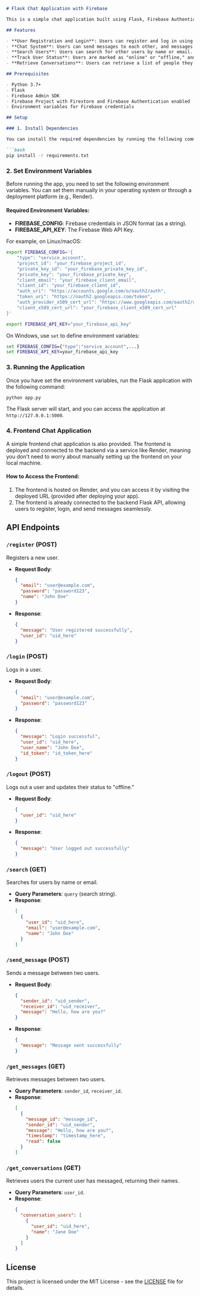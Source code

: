 ```markdown
# Flask Chat Application with Firebase

This is a simple chat application built using Flask, Firebase Authentication, and Firestore. It allows users to register, login, send messages, and manage their conversations. The application leverages Firebase for user authentication and Firestore for storing chat messages.

## Features

- **User Registration and Login**: Users can register and log in using email and password via Firebase Authentication.
- **Chat System**: Users can send messages to each other, and messages are stored in Firebase Firestore.
- **Search Users**: Users can search for other users by name or email.
- **Track User Status**: Users are marked as "online" or "offline," and their last seen time is tracked.
- **Retrieve Conversations**: Users can retrieve a list of people they have chatted with.

## Prerequisites

- Python 3.7+
- Flask
- Firebase Admin SDK
- Firebase Project with Firestore and Firebase Authentication enabled
- Environment variables for Firebase credentials

## Setup

### 1. Install Dependencies

You can install the required dependencies by running the following command:

```bash
pip install -r requirements.txt
```

### 2. Set Environment Variables

Before running the app, you need to set the following environment variables. You can set them manually in your operating system or through a deployment platform (e.g., Render).

#### Required Environment Variables:

- **FIREBASE_CONFIG**: Firebase credentials in JSON format (as a string).
- **FIREBASE_API_KEY**: The Firebase Web API Key.

For example, on Linux/macOS:

```bash
export FIREBASE_CONFIG='{
    "type": "service_account",
    "project_id": "your_firebase_project_id",
    "private_key_id": "your_firebase_private_key_id",
    "private_key": "your_firebase_private_key",
    "client_email": "your_firebase_client_email",
    "client_id": "your_firebase_client_id",
    "auth_uri": "https://accounts.google.com/o/oauth2/auth",
    "token_uri": "https://oauth2.googleapis.com/token",
    "auth_provider_x509_cert_url": "https://www.googleapis.com/oauth2/v1/certs",
    "client_x509_cert_url": "your_firebase_client_x509_cert_url"
}'

export FIREBASE_API_KEY="your_firebase_api_key"
```

On Windows, use `set` to define environment variables:

```cmd
set FIREBASE_CONFIG={"type":"service_account",...}
set FIREBASE_API_KEY=your_firebase_api_key
```

### 3. Running the Application

Once you have set the environment variables, run the Flask application with the following command:

```bash
python app.py
```

The Flask server will start, and you can access the application at `http://127.0.0.1:5000`.

### 4. Frontend Chat Application

A simple frontend chat application is also provided. The frontend is deployed and connected to the backend via a service like Render, meaning you don't need to worry about manually setting up the frontend on your local machine.

#### How to Access the Frontend:

1. The frontend is hosted on Render, and you can access it by visiting the deployed URL (provided after deploying your app).
2. The frontend is already connected to the backend Flask API, allowing users to register, login, and send messages seamlessly.

## API Endpoints

### `/register` (POST)
Registers a new user.
- **Request Body**: 
  ```json
  {
    "email": "user@example.com",
    "password": "password123",
    "name": "John Doe"
  }
  ```
- **Response**: 
  ```json
  {
    "message": "User registered successfully",
    "user_id": "uid_here"
  }
  ```

### `/login` (POST)
Logs in a user.
- **Request Body**: 
  ```json
  {
    "email": "user@example.com",
    "password": "password123"
  }
  ```
- **Response**: 
  ```json
  {
    "message": "Login successful",
    "user_id": "uid_here",
    "user_name": "John Doe",
    "id_token": "id_token_here"
  }
  ```

### `/logout` (POST)
Logs out a user and updates their status to "offline."
- **Request Body**: 
  ```json
  {
    "user_id": "uid_here"
  }
  ```
- **Response**: 
  ```json
  {
    "message": "User logged out successfully"
  }
  ```

### `/search` (GET)
Searches for users by name or email.
- **Query Parameters**: `query` (search string).
- **Response**: 
  ```json
  [
    {
      "user_id": "uid_here",
      "email": "user@example.com",
      "name": "John Doe"
    }
  ]
  ```

### `/send_message` (POST)
Sends a message between two users.
- **Request Body**: 
  ```json
  {
    "sender_id": "uid_sender",
    "receiver_id": "uid_receiver",
    "message": "Hello, how are you?"
  }
  ```
- **Response**: 
  ```json
  {
    "message": "Message sent successfully"
  }
  ```

### `/get_messages` (GET)
Retrieves messages between two users.
- **Query Parameters**: `sender_id`, `receiver_id`.
- **Response**: 
  ```json
  [
    {
      "message_id": "message_id",
      "sender_id": "uid_sender",
      "message": "Hello, how are you?",
      "timestamp": "timestamp_here",
      "read": false
    }
  ]
  ```

### `/get_conversations` (GET)
Retrieves users the current user has messaged, returning their names.
- **Query Parameters**: `user_id`.
- **Response**: 
  ```json
  {
    "conversation_users": [
      {
        "user_id": "uid_here",
        "name": "Jane Doe"
      }
    ]
  }
  ```

## License

This project is licensed under the MIT License - see the [LICENSE](LICENSE) file for details.
```
